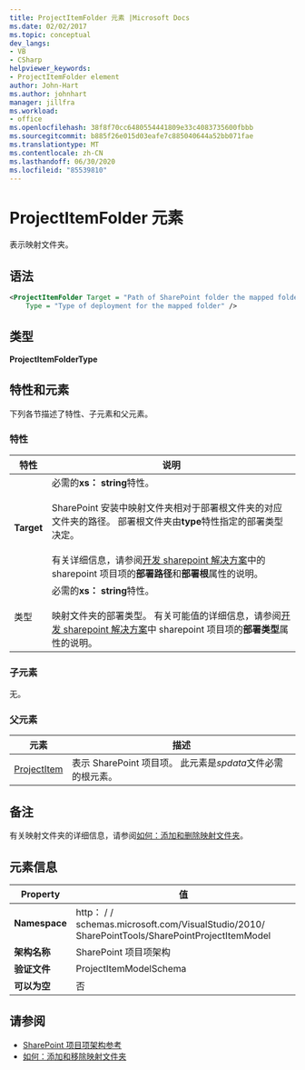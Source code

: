 ```yaml
---
title: ProjectItemFolder 元素 |Microsoft Docs
ms.date: 02/02/2017
ms.topic: conceptual
dev_langs:
- VB
- CSharp
helpviewer_keywords:
- ProjectItemFolder element
author: John-Hart
ms.author: johnhart
manager: jillfra
ms.workload:
- office
ms.openlocfilehash: 38f8f70cc6480554441809e33c4083735600fbbb
ms.sourcegitcommit: b885f26e015d03eafe7c885040644a52bb071fae
ms.translationtype: MT
ms.contentlocale: zh-CN
ms.lasthandoff: 06/30/2020
ms.locfileid: "85539810"
---
```

# <a name="projectitemfolder-element"></a>ProjectItemFolder 元素
  表示映射文件夹。

## <a name="syntax"></a>语法

```xml
<ProjectItemFolder Target = "Path of SharePoint folder the mapped folder corresponds to"
    Type = "Type of deployment for the mapped folder" />
```

## <a name="type"></a>类型
 **ProjectItemFolderType**

## <a name="attributes-and-elements"></a>特性和元素
 下列各节描述了特性、子元素和父元素。

### <a name="attributes"></a>特性

|特性|说明|
|---------------|-----------------|
|**Target**|必需的**xs： string**特性。<br /><br /> SharePoint 安装中映射文件夹相对于部署根文件夹的对应文件夹的路径。 部署根文件夹由**type**特性指定的部署类型决定。<br /><br /> 有关详细信息，请参阅[开发 sharepoint 解决方案](../sharepoint/developing-sharepoint-solutions.md)中的 sharepoint 项目项的**部署路径**和**部署根**属性的说明。|
|类型|必需的**xs： string**特性。<br /><br /> 映射文件夹的部署类型。 有关可能值的详细信息，请参阅[开发 sharepoint 解决方案](../sharepoint/developing-sharepoint-solutions.md)中 sharepoint 项目项的**部署类型**属性的说明。|

### <a name="child-elements"></a>子元素
 无。

### <a name="parent-elements"></a>父元素

|元素|描述|
|-------------|-----------------|
|[ProjectItem](../sharepoint/projectitem-element.md)|表示 SharePoint 项目项。 此元素是*spdata*文件必需的根元素。|

## <a name="remarks"></a>备注
 有关映射文件夹的详细信息，请参阅[如何：添加和删除映射文件夹](../sharepoint/how-to-add-and-remove-mapped-folders.md)。

## <a name="element-information"></a>元素信息

|Property|值|
|-|-|
|**Namespace**|http： \/ \/ schemas.microsoft.com/VisualStudio/2010/<br>SharePointTools/SharePointProjectItemModel|
|**架构名称**|SharePoint 项目项架构|
|**验证文件**|ProjectItemModelSchema|
|**可以为空**|否|

## <a name="see-also"></a>请参阅
- [SharePoint 项目项架构参考](../sharepoint/sharepoint-project-item-schema-reference.md)
- [如何：添加和移除映射文件夹](../sharepoint/how-to-add-and-remove-mapped-folders.md)
